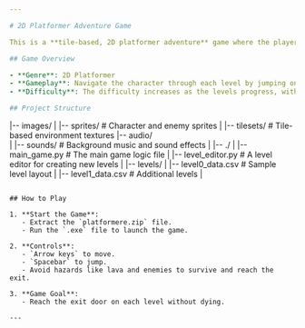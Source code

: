 ```yaml
---

# 2D Platformer Adventure Game

This is a **tile-based, 2D platformer adventure** game where the player navigates through levels to reach the exit door while avoiding hazards like lava pits and enemy sprites. The game becomes progressively challenging with more complex layouts and enemies.

## Game Overview

- **Genre**: 2D Platformer
- **Gameplay**: Navigate the character through each level by jumping on platforms and avoiding hazards. Instant death occurs if the player falls into a lava pit or touches an enemy.
- **Difficulty**: The difficulty increases as the levels progress, with more obstacles and hazards to overcome.

## Project Structure

```
|-- images/
|   |-- sprites/           # Character and enemy sprites
|   |-- tilesets/          # Tile-based environment textures
|-- audio/   
|   |-- sounds/            # Background music and sound effects
|
|-- ./
|   |-- main_game.py       # The main game logic file
|   |-- level_editor.py    # A level editor for creating new levels
|
|-- levels/
|   |-- level0_data.csv        # Sample level layout
|   |-- level1_data.csv        # Additional levels
|

```

## How to Play

1. **Start the Game**:
   - Extract the `platformere.zip` file.
   - Run the `.exe` file to launch the game.

2. **Controls**:
   - `Arrow keys` to move.
   - `Spacebar` to jump.
   - Avoid hazards like lava and enemies to survive and reach the exit.

3. **Game Goal**:
   - Reach the exit door on each level without dying.

---
```



